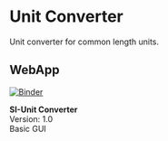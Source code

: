 # Unit Converter
Unit converter for common length units.

## WebApp
[![Binder](https://mybinder.org/badge_logo.svg)](https://mybinder.org/v2/gh/kuranez/Unit-Converter/HEAD?labpath=%2Fvoila%2Frender%2FSI_Unit_Converter_V1_0.ipynb)

**SI-Unit Converter** \
Version: 1.0 \
Basic GUI

